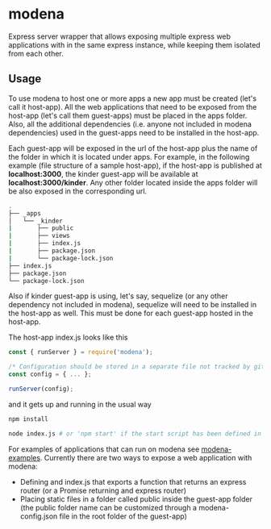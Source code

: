 # modena

Express server wrapper that allows exposing multiple express web applications with in the same express instance, while keeping them isolated from each other.

## Usage

To use modena to host one or more apps a new app must be created (let's call it host-app). All the web applications that need to be exposed from the host-app (let's call them guest-apps) must be placed in the apps folder. Also, all the additional dependencies (i.e. anyone not included in modena dependencies) used in the guest-apps need to be installed in the host-app.

Each guest-app will be exposed in the url of the host-app plus the name of the folder in which it is located under apps. For example, in the following example (file structure of a sample host-app), if the host-app is published at **localhost:3000**, the kinder guest-app will be available at **localhost:3000/kinder**. Any other folder located inside the apps folder will be also exposed in the corresponding url.

```bash
.  
├── _apps  
│   └── _kinder  
|       ├── public  
|       ├── views  
|       ├── index.js  
|       ├── package.json  
|       └── package-lock.json  
├── index.js  
├── package.json  
└── package-lock.json  
```

Also if kinder guest-app is using, let's say, sequelize (or any other dependency not included in modena), sequelize will need to be installed in the host-app as well. This must be done for each guest-app hosted in the host-app.

The host-app index.js looks like this

```javascript
const { runServer } = require('modena');

/* Configuration should be stored in a separate file not tracked by git */
const config = { ... };

runServer(config);
```

and it gets up and running in the usual way

```bash
npm install

node index.js # or 'npm start' if the start script has been defined in the package.json
```

For examples of applications that can run on modena see [modena-examples](https://github.com/L3bowski/modena-examples). Currently there are two ways to expose a web application with modena:

- Defining and index.js that exports a function that returns an express router (or a Promise returning and express router)
- Placing static files in a folder called public inside the guest-app folder (the public folder name can be customized through a modena-config.json file in the root folder of the guest-app)

